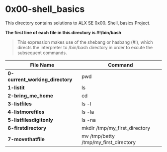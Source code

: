 # 0x00-shell_basics

This directory contains solutions to ALX SE 0x00. Shell, basics Project.

**The first line of each file in this directory is #!/bin/bash**
>This expression makes use of the shebang or hasbang (#!), which directs the interpreter to /bin/bash directory in order to excute the subsequent commands.

|File Name | Command |
| -------- | ------- |
|**0-current_working_directory** | pwd |
| **1-listit** | ls |
| **2-bring_me_home** | cd |
| **3-listfiles** | ls -l |
| **4-listmorefiles** | ls -la|
| **5-listfilesdigitonly** | ls -na |
| **6-firstdirectory** | mkdir /tmp/my_first_directory |
| **7-movethatfile** | mv /tmp/betty /tmp/my_first_directory |